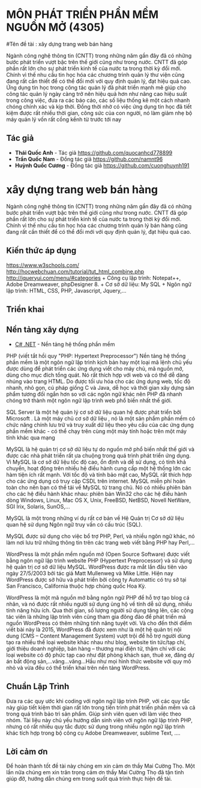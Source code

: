 # MÔN PHÁT TRIỂN PHẦN MỀM NGUỒN MỞ (4305)

#Tên đề tài : xây dựng trang web bán hàng


                
Ngành công nghệ thông tin (CNTT) trong những năm gần đây đã có những bước phát triển vượt bậc trên thế giới cũng như trong nước. CNTT đã góp phần rất lớn cho sự phát triển kinh tế của nước ta trong thời kỳ đổi mới. Chính vì thế nhu cầu tin học hóa các chương trình quản lý thư viện cũng đang rất cần thiết để có thể đổi mới với quy định quản lý, đạt hiệu quả cao. 
Ứng dụng tin học trong công tác quản lý đã phát triển mạnh mẽ giúp cho công tác quản lý ngày càng trở nên hiệu quả hơn như nâng cao hiệu suất trong công việc, đưa ra các báo cáo, các số liệu thống kê một cách nhanh chóng chính xác và kịp thời. Đồng thời nhờ có việc ứng dụng tin học đã tiết kiệm được rất nhiều thời gian, công sức của con người, nó làm giảm nhẹ bộ máy quản lý vốn rất cồng kềnh từ trước tới nay


## Tác giả

* **Thái Quốc Anh** - Tác giả  https://github.com/quocanhcd778899
* **Trần Quốc Nam** - Đồng tác giả  https://github.com/namnt96
* **Huỳnh Quốc Cương** - Đồng tác giả https://github.com/cuonghuynh191



# xây dựng trang web bán hàng
                

Ngành công nghệ thông tin (CNTT) trong những năm gần đây đã có những bước phát triển vượt bậc trên thế giới cũng như trong nước. CNTT đã góp phần rất lớn cho sự phát triển kinh tế của nước ta trong thời kỳ đổi mới. Chính vì thế nhu cầu tin học hóa các chương trình quản lý bán hàng cũng đang rất cần thiết để có thể đổi mới với quy định quản lý, đạt hiệu quả cao. 




## Kiến thức áp dụng
 https://www.w3schools.com/
 http://hocwebchuan.com/tutorial/tut_html_combine.php
http://jqueryui.com/menu/#categories
	+ Công cụ lập trình: Notepat++, Adobe Dreamweaver, phpDesigner 8.
	+ Cơ sở dữ liệu: My SQL
	+ Ngôn ngữ lập trình: HTML, CSS, PHP, Javascript, Jquery,…<br />


## Triển khai



## Nền tảng xây dựng

* [C# .NET](https://goo.gl/k4TNvU) - Nền tảng hệ thống phần mềm

PHP (viết tắt hồi quy "PHP: Hypertext Preprocessor") Nền tảng hệ thống phần mềm là một ngôn ngữ lập trình kịch bản hay một loại mã lệnh chủ yếu được dùng để phát triển các ứng dụng viết cho máy chủ, mã nguồn mở, dùng cho mục đích tổng quát. Nó rất thích hợp với web và có thể dễ dàng nhúng vào trang HTML. Do được tối ưu hóa cho các ứng dụng web, tốc độ nhanh, nhỏ gọn, cú pháp giống C và Java, dễ học và thời gian xây dựng sản phẩm tương đối ngắn hơn so với các ngôn ngữ khác nên PHP đã nhanh chóng trở thành một ngôn ngữ lập trình web phổ biến nhất thế giới.

SQL Server là một hệ quản lý cơ sở dữ liệu quan hệ được phát triển bởi Microsoft . Là một máy chủ cơ sở dữ liệu , nó là một sản phẩm phần mềm có chức năng chính lưu trữ và truy xuất dữ liệu theo yêu cầu của các ứng dụng phần mềm khác - có thể chạy trên cùng một máy tính hoặc trên một máy tính khác qua mạng 

MySQL là hệ quản trị cơ sở dữ liệu tự do nguồn mở phổ biến nhất thế giới và được các nhà phát triển rất ưa chuộng trong quá trình phát triển ứng dụng. Vì MySQL là cơ sở dữ liệu tốc độ cao, ổn định và dễ sử dụng, có tính khả chuyển, hoạt động trên nhiều hệ điều hành cung cấp một hệ thống lớn các hàm tiện ích rất mạnh. Với tốc độ và tính bảo mật cao, MySQL rất thích hợp cho các ứng dụng có truy cập CSDL trên internet. MySQL miễn phí hoàn toàn cho nên bạn có thể tải về MySQL từ trang chủ. Nó có nhiều phiên bản cho các hệ điều hành khác nhau: phiên bản Win32 cho các hệ điều hành dòng Windows, Linux, Mac OS X, Unix, FreeBSD, NetBSD, Novell NetWare, SGI Irix, Solaris, SunOS,...

MySQL là một trong những ví dụ rất cơ bản về Hệ Quản trị Cơ sở dữ liệu quan hệ sử dụng Ngôn ngữ truy vấn có cấu trúc (SQL).

MySQL được sử dụng cho việc bổ trợ PHP, Perl, và nhiều ngôn ngữ khác, nó làm nơi lưu trữ những thông tin trên các trang web viết bằng PHP hay Perl,...

WordPress là một phần mềm nguồn mở (Open Source Software) được viết bằng ngôn ngữ lập trình website PHP (Hypertext Preprocessor) và sử dụng hệ quản trị cơ sở dữ liệu MySQL. WordPress được ra mắt lần đầu tiên vào ngày 27/5/2003 bởi tác giả Matt Mullenweg và Mike Little. Hiện nay WordPress được sở hữu và phát triển bởi công ty Automattic có trụ sở tại San Francisco, California thuộc hợp chủng quốc Hoa Kỳ.

WordPress là một mã nguồn mở bằng ngôn ngữ PHP để hỗ trợ tạo blog cá nhân, và nó được rất nhiều người sử dụng ủng hộ về tính dễ sử dụng, nhiều tính năng hữu ích. Qua thời gian, số lượng người sử dụng tăng lên, các cộng tác viên là những lập trình viên cũng tham gia đông đảo để phát triển mã nguồn WordPress có thêm những tính năng tuyệt vời. Và cho đến thời điểm viết bài này là 2015, WordPress đã được xem như là một hệ quản trị nội dung (CMS – Content Management System) vượt trội để hỗ trợ người dùng tạo ra nhiều thể loại website khác nhau như blog, website tin tức/tạp chí, giới thiệu doanh nghiệp, bán hàng – thương mại điện tử, thậm chí với các loại website có độ phức tạp cao như đặt phòng khách sạn, thuê xe, đăng dự án bất động sản,…vâng…vâng…Hầu như mọi hình thức website với quy mô nhỏ và vừa đều có thể triển khai trên nền tảng WordPress.

## Chuẩn Lập Trình

Đưa ra các quy ước khi coding với ngôn ngữ lập trình PHP, với các quy tắc này giúp tiết kiệm thời gian rất lớn trong tiến trình phát triển phần mềm và cả trong quá trình bảo trì sản phẩm. Giúp sinh viên quen với làm việc theo nhóm. Tài liệu này chủ yếu hướng dẫn sinh viên với ngôn ngữ lập trình PHP, nhưng có rất nhiều quy tắc được sử dụng trong nhiều ngôn ngữ lập trình khác tích hợp trong bộ công cụ Adobe Dreamweaver, sublime Text, ....






## Lời cảm ơn


Để hoàn thành tốt đề tài này chúng em xin cảm ơn thầy Mai Cường Thọ. Một lần nữa chúng em xin trân trọng cảm ơn thầy Mai Cường Thọ đã tận tình giúp đỡ, hướng dẫn chúng em trong suốt quá trình thực hiện đề tài.







